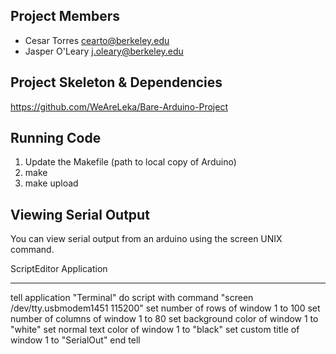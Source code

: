 Project Members
---
* Cesar Torres <cearto@berkeley.edu>
* Jasper O'Leary <j.oleary@berkeley.edu>


Project Skeleton & Dependencies
---
https://github.com/WeAreLeka/Bare-Arduino-Project


Running Code
---
1. Update the Makefile (path to local copy of Arduino)
2. make 
3. make upload


Viewing Serial Output
--- 
You can view serial output from an arduino using the screen UNIX command. 

ScriptEditor Application 
*************************
tell application "Terminal"
	do script with command "screen /dev/tty.usbmodem1451 115200"
	set number of rows of window 1 to 100
	set number of columns of window 1 to 80
	set background color of window 1 to "white"
	set normal text color of window 1 to "black"
	set custom title of window 1 to "SerialOut"
end tell

